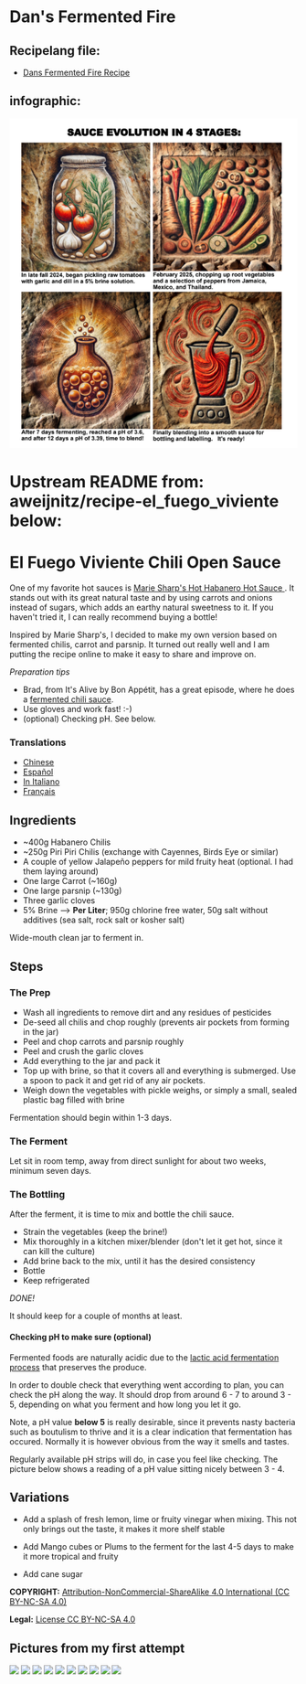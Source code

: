 
# Dan's Fermented Fire

## Recipelang file:
  - [Dans Fermented Fire Recipe](dansfermentedfire.recipelang)

## infographic:
![Evolution Diagram](evolution.png)


# Upstream README from: aweijnitz/recipe-el_fuego_viviente below:

# El Fuego Viviente Chili Open Sauce

One of my favorite hot sauces is [
Marie Sharp's Hot Habanero Hot Sauce ](http://www.sammcgees.com/habanero-hot-sauce/marie-sharps-hot-habanero-hot-sauce-10oz.html).
It stands out with its great natural taste and by using carrots and onions instead of sugars, which adds an earthy natural sweetness to it.
If you haven't tried it, I can really recommend buying a bottle!

Inspired by Marie Sharp's, I decided to make my own version based on fermented chilis, carrot and parsnip.
It turned out really well and I am putting the recipe online to make it easy to share and improve on.

*Preparation tips*
- Brad, from It's Alive by Bon Appétit, has a great episode, where he does a [fermented chili sauce](https://www.youtube.com/watch?v=UGjCeAbWKPo).
- Use gloves and work fast! :-)
- (optional) Checking pH. See below.

### Translations

- [Chinese](README-CN.md)
- [Español](README-ES.md)
- [In Italiano](README-IT.md)
- [Français](README-FR.md)

## Ingredients

- ~400g Habanero Chilis
- ~250g Piri Piri Chilis (exchange with Cayennes, Birds Eye or similar)
- A couple of yellow Jalapeño peppers for mild fruity heat (optional. I had them laying around)
- One large Carrot (~160g)
- One large parsnip (~130g)
- Three garlic cloves
- 5% Brine --> __Per Liter__; 950g chlorine free water, 50g salt without additives (sea salt, rock salt or kosher salt)

Wide-mouth clean jar to ferment in.

## Steps

### The Prep

- Wash all ingredients to remove dirt and any residues of pesticides
- De-seed all chilis and chop roughly (prevents air pockets from forming in the jar)
- Peel and chop carrots and parsnip roughly
- Peel and crush the garlic cloves
- Add everything to the jar and pack it
- Top up with brine, so that it covers all and everything is submerged. Use a spoon to pack it and get rid of any air pockets.
- Weigh down the vegetables with pickle weighs, or simply a small, sealed plastic bag filled with brine

Fermentation should begin within 1-3 days.

### The Ferment

Let sit in room temp, away from direct sunlight for about two weeks, minimum seven days.

### The Bottling

After the ferment, it is time to mix and bottle the chili sauce.

- Strain the vegetables (keep the brine!)
- Mix thoroughly in a kitchen mixer/blender (don't let it get hot, since it can kill the culture)
- Add brine back to the mix, until it has the desired consistency
- Bottle
- Keep refrigerated

*DONE!*

It should keep for a couple of months at least.

#### Checking pH to make sure (optional)

Fermented foods are naturally acidic due to the [lactic acid fermentation process](https://en.wikipedia.org/wiki/Lactic_acid_fermentation) that preserves the produce.

In order to double check that everything went according to plan, you can check the pH along the way. It should drop from around 6 - 7 to around 3 - 5, depending on what you ferment and how long you let it go.

Note, a pH value **below 5** is really desirable, since it prevents nasty bacteria such as boutulism to thrive and it is a clear indication that fermentation has occured. Normally it is however obvious from the way it smells and tastes.

Regularly available pH strips will do, in case you feel like checking. The picture below shows a reading of a pH value sitting nicely between 3 - 4.

## Variations

- Add a splash of fresh lemon, lime or fruity vinegar when mixing. This not only brings out the taste, it makes it more shelf stable

- Add Mango cubes or Plums to the ferment for the last 4-5 days to make it more tropical and fruity

- Add cane sugar



**COPYRIGHT:** [Attribution-NonCommercial-ShareAlike 4.0 International (CC BY-NC-SA 4.0)](https://creativecommons.org/licenses/by-nc-sa/4.0/)

**Legal:** [License CC BY-NC-SA 4.0](https://creativecommons.org/licenses/by-nc-sa/4.0/legalcode)



## Pictures from my first attempt

![](/images/v1/20180714_121505.jpg?raw=true)
![](/images/v1/20180630_161027.jpg?raw=true)
![](/images/v1/20180630_170759.jpg?raw=true)
![](/images/v1/20180702_075317.jpg?raw=true)
![](/images/v1/20180714_114401.jpg?raw=true)
![](/images/v1/20180714_114706.jpg?raw=true)
![](/images/v1/20180714_115547.jpg?raw=true)
![](/images/v1/20180714_115701.jpg?raw=true)
![](/images/v1/20180714_120046.jpg?raw=true)
![](/images/v1/20180714_120432.jpg?raw=true)
